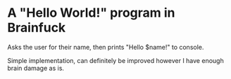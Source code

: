 # A "Hello World!" program in Brainfuck

Asks the user for their name, then prints "Hello $name!" to console.

Simple implementation, can definitely be improved however I have enough brain damage as is.
